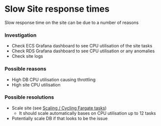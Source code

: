 # Slow Site response times

Slow response time on the site can be due to a number of reasons

### Investigation

- Check ECS Grafana dashboard to see CPU utilisation of the site tasks
- Check RDS Grafana dashboard to see CPU utilisation or any anomalies
- Check site logs

### Possible reasons

- High DB CPU utilisation causing throttling
- High site CPU utilisation

### Possible resolutions

- Scale site (see [Scaling / Cycling Fargate tasks](../how-to/scale-or-cycle-fargate-tasks.md))
  - It should scale automatically bases on CPU utilisation up to 12 tasks
- Potentially scale DB if that looks to be the issue

